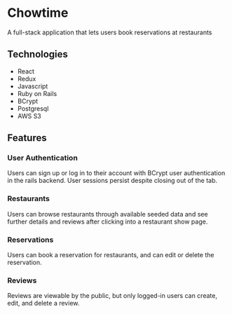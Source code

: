 # Chowtime

A full-stack application that lets users book reservations at restaurants 

## Technologies
* React
* Redux
* Javascript
* Ruby on Rails
* BCrypt
* Postgresql
* AWS S3

## Features 
### User Authentication
Users can sign up or log in to their account with BCrypt user authentication in the rails backend.
User sessions persist despite closing out of the tab.

### Restaurants
Users can browse restaurants through available seeded data and see further details and reviews after clicking into a restaurant show page. 

### Reservations
Users can book a reservation for restaurants, and can edit or delete the reservation.

### Reviews
Reviews are viewable by the public, but only logged-in users can create, edit, and delete a review. 



